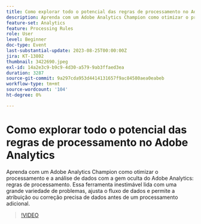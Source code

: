 ```yaml
---
title: Como explorar todo o potencial das regras de processamento no Adobe Analytics
description: Aprenda com um Adobe Analytics Champion como otimizar o processamento e a análise de dados com o gem oculto do Adobe Analytics - regras de processamento. Essa ferramenta inestimável lida com uma grande variedade de problemas, ajusta o fluxo de dados e permite a atribuição ou correção precisa de dados antes de um processamento adicional.
feature-set: Analytics
feature: Processing Rules
role: User
level: Beginner
doc-type: Event
last-substantial-update: 2023-08-25T00:00:00Z
jira: KT-13802
thumbnail: 3422690.jpeg
exl-id: 14a2e3c9-b9c9-4d30-a579-9ab3ffaed3ea
duration: 3287
source-git-commit: 9a297cda953d4414131657f9ac84580aea0eabeb
workflow-type: tm+mt
source-wordcount: '104'
ht-degree: 0%

---
```


# Como explorar todo o potencial das regras de processamento no Adobe Analytics

Aprenda com um Adobe Analytics Champion como otimizar o processamento e a análise de dados com a gem oculta do Adobe Analytics: regras de processamento. Essa ferramenta inestimável lida com uma grande variedade de problemas, ajusta o fluxo de dados e permite a atribuição ou correção precisa de dados antes de um processamento adicional.

>[!VIDEO](https://video.tv.adobe.com/v/3422690/?learn=on)

